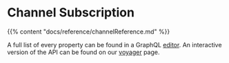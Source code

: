 # Channel Subscription

{{% content "docs/reference/channelReference.md" %}}

A full list of every property can be found in a GraphQL [editor](/api-docs/docs/api/api-explorer). An interactive version of the API can be found on our [voyager](/api-docs/docs/api/voyager/) page.